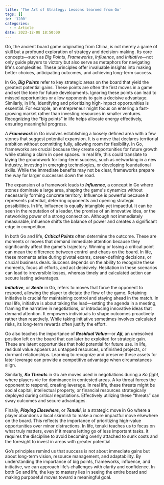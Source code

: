 ```yaml
---
title: 'The Art of Strategy: Lessons learned from Go'
tags: []
id: '1200'
categories:
  - - Article
date: 2023-12-08 18:50:00
---
```


Go, the ancient board game originating from China, is not merely a game of skill but a profound exploration of strategy and decision-making. Its core concepts—such as _Big Points_, _Frameworks_, _Influence_, and _Initiative_—not only guide players to victory but also serve as metaphors for navigating life's complexities. These principles offer invaluable insights into making better choices, anticipating outcomes, and achieving long-term success.

In Go, _**Big Points**_ refer to key strategic areas on the board that yield the greatest potential gains. These points are often the first moves in a game and set the tone for future developments. Ignoring these points can lead to missed opportunities or allow opponents to gain a decisive advantage. Similarly, in life, identifying and prioritizing high-impact opportunities is essential. For example, an entrepreneur might focus on entering a fast-growing market rather than investing resources in smaller ventures. Recognizing the “big points” in life helps allocate energy effectively, ensuring meaningful progress.

A _**Framework**_ in Go involves establishing a loosely defined area with a few stones that suggest potential expansion. It is a move that declares territorial ambition without committing fully, allowing room for flexibility. In Go, frameworks are crucial because they create opportunities for future growth while staking a claim in open spaces. In real life, this could translate to laying the groundwork for long-term success, such as networking in a new industry, investing in emerging technologies, or developing foundational skills. While the immediate benefits may not be clear, frameworks prepare the way for larger successes down the road.

The expansion of a framework leads to _**Influence**_, a concept in Go where stones dominate a large area, shaping the game's dynamics without necessarily forming concrete territory. Influence is powerful because it represents potential, deterring opponents and opening strategic possibilities. In life, influence is equally intangible yet impactful. It can be seen in the reputation of a leader, the promise of an innovative idea, or the networking power of a strong connection. Although not immediately measurable, influence shifts the balance of power and creates a significant edge in competition.

In both Go and life, **_Critical Points_** often determine the outcome. These are moments or moves that demand immediate attention because they significantly affect the game's trajectory. Winning or losing a critical point can mean the difference between control and chaos on the board. In life, these moments arise during pivotal exams, career-defining decisions, or crucial business deals. Success depends on the ability to recognize these moments, focus all efforts, and act decisively. Hesitation in these scenarios can lead to irreversible losses, whereas timely and calculated action can secure lasting advantages.

_**Initiative**_, or _**Sente**_ in Go, refers to moves that force the opponent to respond, allowing the player to dictate the flow of the game. Retaining initiative is crucial for maintaining control and staying ahead in the match. In real life, initiative is about taking the lead—setting the agenda in a meeting, framing the narrative in negotiations, or introducing innovative ideas that demand attention. It empowers individuals to shape outcomes proactively rather than reactively. While taking initiative sometimes involves calculated risks, its long-term rewards often justify the effort.

Go also teaches the importance of **_Residual Value_**—or **_Aji_**, an unresolved position left on the board that can later be exploited for strategic gain. These are latent opportunities that hold potential for future use. In life, residual value appears as untapped resources, unfinished projects, or dormant relationships. Learning to recognize and preserve these assets for later leverage can provide a competitive advantage when circumstances align.

Similarly, **_Ko Threats_** in Go are moves used in negotiations during a _Ko fight_, where players vie for dominance in contested areas. A ko threat forces the opponent to respond, creating leverage. In real life, these threats might be social capital, intellectual property, or financial resources strategically deployed during critical negotiations. Effectively utilizing these “threats” can sway outcomes and secure advantages.

Finally, _**Playing Elsewhere**_, or _**Tenuki**_, is a strategic move in Go where a player abandons a local skirmish to make a more impactful move elsewhere on the board. This reflects the importance of prioritizing high-value opportunities over minor distractions. In life, tenuki teaches us to focus on what truly matters, even if it means letting go of less important tasks. It requires the discipline to avoid becoming overly attached to sunk costs and the foresight to invest in areas with greater potential.

Go’s principles remind us that success is not about immediate gains but about long-term vision, resource management, and adaptability. By understanding the importance of big points, frameworks, influence, and initiative, we can approach life’s challenges with clarity and confidence. In both Go and life, the key to mastery lies in seeing the entire board and making purposeful moves toward a meaningful goal.